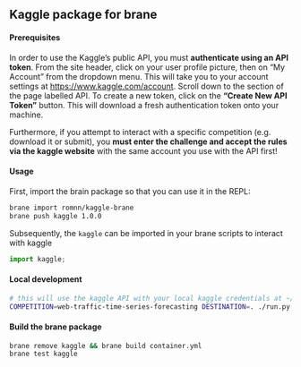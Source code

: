## Kaggle package for brane


#### Prerequisites

In order to use the Kaggle’s public API, you must **authenticate using an API token**.
From the site header, click on your user profile picture, then on “My Account” from the dropdown menu.
This will take you to your account settings at https://www.kaggle.com/account.
Scroll down to the section of the page labelled API.
To create a new token, click on the **“Create New API Token”** button. This will download a fresh authentication token onto your machine.

Furthermore, if you attempt to interact with a specific competition (e.g. download it or submit), you **must enter the challenge and accept the rules via the kaggle website** with the same account you use with the API first!

#### Usage

First, import the brain package so that you can use it in the REPL:
```bash
brane import romnn/kaggle-brane
brane push kaggle 1.0.0
```

Subsequently, the `kaggle` can be imported in your brane scripts to interact with kaggle
```python
import kaggle;
```

#### Local development

```bash
# this will use the kaggle API with your local kaggle credentials at ~/.kaggle/kaggle.json if available 
COMPETITION=web-traffic-time-series-forecasting DESTINATION=. ./run.py competitions download
```

#### Build the brane package

```bash
brane remove kaggle && brane build container.yml
brane test kaggle
```
